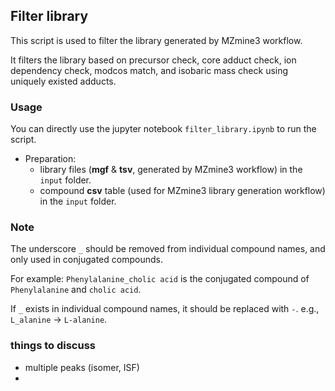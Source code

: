 
## Filter library

This script is used to filter the library generated by MZmine3 workflow.

It filters the library based on precursor check, core adduct check, ion dependency check, modcos match, and isobaric mass check using uniquely existed adducts.


### Usage

You can directly use the jupyter notebook `filter_library.ipynb` to run the script.


- Preparation:
  - library files (**mgf** & **tsv**, generated by MZmine3 workflow) in the `input` folder.
  - compound **csv** table (used for MZmine3 library generation workflow) in the `input` folder.


### Note
The underscore `_` should be removed from individual compound names, and only used in conjugated compounds.

For example: `Phenylalanine_cholic acid` is the conjugated compound of `Phenylalanine` and `cholic acid`.

If `_` exists in individual compound names, it should be replaced with `-`. e.g., `L_alanine` -> `L-alanine`.



### things to discuss
- multiple peaks (isomer, ISF)
- 

